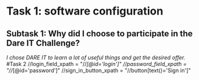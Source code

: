 # Task 1: software configuration
## Subtask 1: Why did I choose to participate in the Dare IT Challenge?
*I chose DARE IT to learn a lot of useful things and get the desired offer.*
#Task 2 
//login_field_xpath = "//*[@id='login']"
//password_field_xpath = "//*[@id='password']"
//sign_in_button_xpath = "//button[text()='Sign in']"
